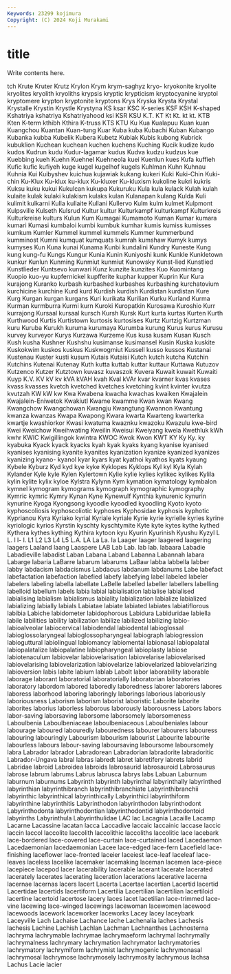 ```yaml
---
Keywords: 23299 kojimura
Copyright: (C) 2024 Koji Murakami
---
```


# title

Write contents here.



tch Krute Kruter Krutz
Krylon Krym krym-saghyz kryo- kryokonite kryolite kryolites kryolith kryoliths krypsis
kryptic krypticism kryptocyanine kryptol kryptomere krypton kryptonite kryptons Krys Kryska
Krysta Krystal Krystalle Krystin Krystle Krystyna KS ksar KSC K-series
KSF KSH K-shaped Kshatriya kshatriya Kshatriyahood ksi KSR KSU K.T.
KT Kt Kt. kt kt. KTB Kten K-term kthibh Kthira
K-truss KTS KTU Ku Kua Kualapuu Kuan kuan Kuangchou Kuantan
Kuan-tung Kuar Kuba kuba Kubachi Kuban Kubango Kubanka kubba Kubelik
Kubera Kubetz Kubiak Kubis kubong Kubrick kubuklion Kuchean kuchean kuchen
kuchens Kuching Kucik kudize kudo kudos Kudrun kudu Kudur-lagamar kudus
Kudva kudzu kudzus kue Kuebbing kueh Kuehn Kuehnel Kuehneola kuei
Kuenlun kues Kufa kuffieh Kufic kufic kufiyeh kuge kugel kugelhof
kugels Kuhlman Kuhn Kuhnau Kuhnia Kui Kuibyshev kuichua kujawiak kukang
kukeri Kuki Kuki-Chin Kuki-chin Ku-Klux Ku-klux ku-klux Ku-kluxer Ku-kluxism kukoline
kukri kukris Kuksu kuku kukui Kukulcan kukupa Kukuruku Kula kula
kulack Kulah kulah kulaite kulak kulaki kulakism kulaks kulan Kulanapan
kulang Kulda Kuli kulimit kulkarni Kulla kullaite Kullani Kullervo Kulm
kulm kulmet Kulpmont Kulpsville Kulseth Kulsrud Kultur kultur Kulturkampf kulturkampf
Kulturkreis Kulturkreise kulturs Kulun Kum Kumagai Kumamoto Kuman Kumar kumara
kumari Kumasi kumbaloi kumbi kumbuk kumhar kumis kumiss kumisses kumkum
Kumler Kummel kummel kummels Kummer kummerbund kumminost Kumni kumquat kumquats
kumrah kumshaw Kumyk kumys kumyses Kun Kuna kunai Kunama Kunbi
kundalini Kundry Kuneste Kung kung kung-fu Kungs Kungur Kunia Kunin
Kuniyoshi kunk Kunkle Kunkletown kunkur Kunlun Kunming Kunmiut kunmiut Kunowsky
Kunst-lied Kunstlied Kunstlieder Kuntsevo kunwari Kunz kunzite kunzites Kuo Kuomintang
Kuopio kuo-yu kupfernickel kupfferite kuphar kupper Kuprin Kur Kura kurajong
Kuranko kurbash kurbashed kurbashes kurbashing kurchatovium kurchicine kurchine Kurd kurd
Kurdish kurdish Kurdistan kurdistan Kure Kurg Kurgan kurgan kurgans Kuri
kurikata Kurilian Kurku Kurland Kurma Kurman kurmburra Kurmi kurn Kuroki
Kuropatkin Kurosawa Kuroshio Kurr kurrajong Kursaal kursaal kursch Kursh Kursk
Kurt kurta kurtas Kurten Kurth Kurthwood Kurtis Kurtistown kurtosis kurtosises
Kurtz Kurtzig Kurtzman kuru Kuruba Kurukh kuruma kurumaya Kurumba kurung
Kurus kurus Kurusu kurvey kurveyor Kurys Kurzawa Kurzeme Kus kusa
kusam Kusan Kusch Kush kusha Kushner Kushshu kusimanse kusimansel Kusin
Kuska kuskite Kuskokwim kuskos kuskus Kuskwogmiut Kussell kusso kussos Kustanai
Kustenau Kuster kusti kusum Kutais Kutaisi Kutch kutch kutcha Kutchin
Kutchins Kutenai Kutenay Kuth kutta kuttab kuttar kuttaur Kuttawa Kutuzov
Kutzenco Kutzer Kutztown kuvasz kuvaszok Kuvera Kuwait kuwait Kuwaiti Kuyp
K.V. KV kV kv kVA kVAH kvah Kval kVAr kvar
kvarner kvas kvases kvass kvasses kvetch kvetched kvetches kvetching kvint
kvinter kvutza kvutzah KW kW kw Kwa Kwabena kwacha kwachas
kwaiken Kwajalein Kwajalein-Eniwetok Kwakiutl Kwame kwamme Kwan kwan Kwang Kwangchow
Kwangchowan Kwangju Kwangtung Kwannon Kwantung kwanza kwanzas Kwapa Kwapong Kwara
kwarta Kwarteng kwarterka kwartje kwashiorkor Kwasi kwatuma kwaznku kwazoku Kwazulu
kwe-bird Kwei Kweichow Kweihwating Kweilin Kweisui Kweiyang kwela Kwethluk kWh
kwhr KWIC Kwigillingok kwintra KWOC Kwok Kwon KWT KY Ky
Ky. ky kyabuka Kyack kyack kyacks kyah kyak kyaks kyang
kyanise kyanised kyanises kyanising kyanite kyanites kyanization kyanize kyanized kyanizes
kyanizing kyano- kyanol kyar kyars kyat kyathoi kyathos kyats kyaung
Kybele Kyburz Kyd kyd kye kyke Kyklopes Kyklops Kyl kyl
Kyla Kylah Kylander Kyle kyle Kylen Kylertown Kylie kylie kylies
kylikec kylikes Kylila kylin kylite kylix kyloe Kylstra Kylynn Kym
kymation kymatology kymbalon kymnel kymogram kymograms kymograph kymographic kymography Kymric
kymric Kymry Kynan Kyne Kynewulf Kynthia kynurenic kynurin kynurine Kyoga
Kyongsong kyoodle kyoodled kyoodling Kyoto kyoto kyphoscoliosis kyphoscoliotic kyphoses Kyphosidae
kyphosis kyphotic Kyprianou Kyra Kyriako kyrial Kyriale kyriale Kyrie kyrie
kyrielle kyries kyrine kyriologic kyrios Kyrstin kyschty kyschtymite Kyte kyte
kytes kythe kythed Kythera kythes kything Kythira kytoon kyu Kyurin
Kyurinish Kyushu Kyzyl L L. l l- l. L1 L2
L3 L4 L5 L.A. LA La La. la Laager laager
laagered laagering laagers Laaland laang Laaspere LAB Lab Lab. lab
lab. labaara Labadie Labadieville labadist Laban Labana Laband Labanna Labannah
labara Labarge labaria LaBarre labarum labarums LaBaw labba labbella labber
labby labdacism labdacismus Labdacus labdanum labdanums Labe labefact labefactation labefaction
labefied labefy labefying label labeled labeler labelers labeling labella labellate
LaBelle labelled labeller labellers labelling labelloid labellum labels labia labial
labialisation labialise labialised labialising labialism labialismus labiality labialization labialize labialized
labializing labially labials Labiatae labiate labiated labiates labiatiflorous labibia Labiche
labidometer labidophorous Labidura Labiduridae labiella labile labilities lability labilization labilize
labilized labilizing labio- labioalveolar labiocervical labiodendal labiodental labioglossal labioglossolaryngeal labioglossopharyngeal
labiograph labiogression labioguttural labiolingual labiomancy labiomental labionasal labiopalatal labiopalatalize labiopalatine
labiopharyngeal labioplasty labiose labiotenaculum labiovelar labiovelarisation labiovelarise labiovelarised labiovelarising labiovelarization
labiovelarize labiovelarized labiovelarizing labioversion labis labite labium lablab Labolt labor
laborability laborable laborage laborant laboratorial laboratorially laboratorian laboratories laboratory labordom
labored laboredly laboredness laborer laborers labores laboress laborhood laboring laboringly
laborings laborious laboriously laboriousness Laborism laborism laborist laboristic Laborite laborite
laborites laborius laborless laborous laborously laborousness Labors labors labor-saving laborsaving
laborsome laborsomely laborsomeness Laboulbenia Laboulbeniaceae laboulbeniaceous Laboulbeniales labour labourage laboured
labouredly labouredness labourer labourers labouress labouring labouringly Labourism labourism labourist
Labourite labourite labourless labours labour-saving laboursaving laboursome laboursomely labra Labrador
labrador Labradorean Labradorian labradorite labradoritic Labrador-Ungava labral labras labredt labret
labretifery labrets labrid Labridae labroid Labroidea labroids labrosaurid labrosauroid Labrosaurus
labrose labrum labrums Labrus labrusca labrys labs Labuan Laburnum laburnum
laburnums Labyrinth labyrinth labyrinthal labyrinthally labyrinthed labyrinthian labyrinthibranch labyrinthibranchiate Labyrinthibranchii
labyrinthic labyrinthical labyrinthically Labyrinthici labyrinthiform labyrinthine labyrinthitis Labyrinthodon labyrinthodon labyrinthodont
Labyrinthodonta labyrinthodontian labyrinthodontid labyrinthodontoid labyrinths Labyrinthula Labyrinthulidae LAC lac Lacagnia
Lacaille Lacamp Lacarne Lacassine lacatan lacca Laccadive laccaic laccainic laccase
laccic laccin laccol laccolite laccolith laccolithic laccoliths laccolitic lace lacebark
lace-bordered lace-covered lace-curtain lace-curtained laced Lacedaemon Lacedaemonian lacedaemonian Lacee lace-edged
lace-fern Lacefield lace-finishing laceflower lace-fronted laceier laceiest lace-leaf laceleaf lace-leaves
laceless lacelike lacemaker lacemaking laceman lacemen lace-piece lacepiece lacepod lacer
lacerability lacerable lacerant lacerate lacerated lacerately lacerates lacerating laceration lacerations
lacerative lacerna lacernae lacernas lacers lacert Lacerta Lacertae lacertian Lacertid
lacertid Lacertidae lacertids lacertiform Lacertilia Lacertilian lacertilian lacertiloid lacertine lacertoid
lacertose lacery laces lacet lacetilian lace-trimmed lace-vine lacewing lace-winged lacewings
lacewoman lacewomen lacewood lacewoods lacework laceworker laceworks Lacey lacey laceybark
Laceyville Lach Lachaise Lachance lache Lachenalia laches Lachesis lachesis Lachine
Lachish Lachlan Lachman Lachnanthes Lachnosterna lachryma lachrymable lachrymae lachrymaeform lachrymal
lachrymally lachrymalness lachrymary lachrymation lachrymator lachrymatories lachrymatory lachrymiform lachrymist lachrymogenic
lachrymonasal lachrymosal lachrymose lachrymosely lachrymosity lachrymous lachsa Lachus Lacie lacier
